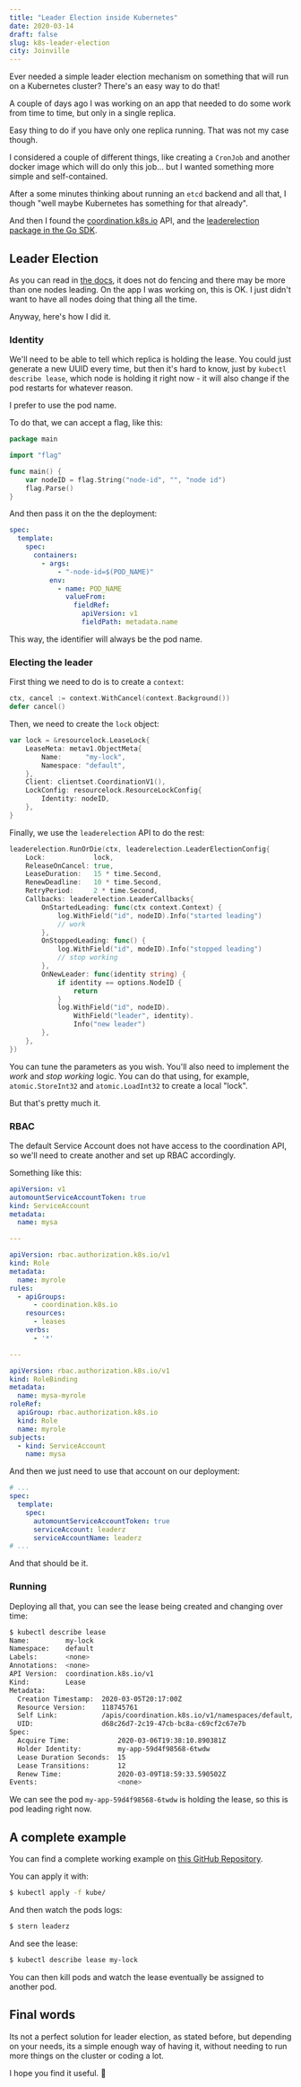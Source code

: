 ```yaml
---
title: "Leader Election inside Kubernetes"
date: 2020-03-14
draft: false
slug: k8s-leader-election
city: Joinville
---
```


Ever needed a simple leader election mechanism on something that will run on a Kubernetes cluster? There's an easy way to do that!

<!--more-->

A couple of days ago I was working on an app that needed to do some work from time to time, but only in a single replica.

Easy thing to do if you have only one replica running. That was not my case though.

I considered a couple of different things, like creating a `CronJob` and another docker image which will do only this job... but I wanted something more simple and self-contained.

After a some minutes thinking about running an `etcd` backend and all that, I though "well maybe Kubernetes has something for that already".

And then I found the [coordination.k8s.io](http://coordination.k8s.io/) API, and the [leaderelection package in the Go SDK](https://pkg.go.dev/k8s.io/client-go/tools/leaderelection).

## Leader Election

As you can read in [the docs](https://pkg.go.dev/k8s.io/client-go/tools/leaderelection?tab=doc), it does not do fencing and there may be more than one nodes leading. On the app I was working on, this is OK. I just didn't want to have all nodes doing that thing all the time.

Anyway, here's how I did it.

### Identity

We'll need to be able to tell which replica is holding the lease. You could just generate a new UUID every time, but then it's hard to know, just by `kubectl describe lease`, which node is holding it right now - it will also change if the pod restarts for whatever reason.

I prefer to use the pod name.

To do that, we can accept a flag, like this:

```go
package main

import "flag"

func main() {
	var nodeID = flag.String("node-id", "", "node id")
	flag.Parse()
}
```

And then pass it on the the deployment:

```yaml
spec:
  template:
    spec:
      containers:
        - args:
            - "-node-id=$(POD_NAME)"
          env:
            - name: POD_NAME
              valueFrom:
                fieldRef:
                  apiVersion: v1
                  fieldPath: metadata.name
```

This way, the identifier will always be the pod name.

### Electing the leader

First thing we need to do is to create a `context`:

```go
ctx, cancel := context.WithCancel(context.Background())
defer cancel()
```

Then, we need to create the `lock` object:

```go
var lock = &resourcelock.LeaseLock{
	LeaseMeta: metav1.ObjectMeta{
		Name:      "my-lock",
		Namespace: "default",
	},
	Client: clientset.CoordinationV1(),
	LockConfig: resourcelock.ResourceLockConfig{
		Identity: nodeID,
	},
}
```

Finally, we use the `leaderelection` API to do the rest:

```go
leaderelection.RunOrDie(ctx, leaderelection.LeaderElectionConfig{
	Lock:            lock,
	ReleaseOnCancel: true,
	LeaseDuration:   15 * time.Second,
	RenewDeadline:   10 * time.Second,
	RetryPeriod:     2 * time.Second,
	Callbacks: leaderelection.LeaderCallbacks{
		OnStartedLeading: func(ctx context.Context) {
			log.WithField("id", nodeID).Info("started leading")
			// work
		},
		OnStoppedLeading: func() {
			log.WithField("id", modeID).Info("stopped leading")
			// stop working
		},
		OnNewLeader: func(identity string) {
			if identity == options.NodeID {
				return
			}
			log.WithField("id", nodeID).
				WithField("leader", identity).
				Info("new leader")
		},
	},
})
```

You can tune the parameters as you wish. You'll also need to implement the *work* and *stop working* logic. You can do that using, for example, `atomic.StoreInt32` and `atomic.LoadInt32` to create a local "lock".

But that's pretty much it.

### RBAC

The default Service Account does not have access to the coordination API, so we'll need to create another and set up RBAC accordingly.

Something like this:

```yaml
apiVersion: v1
automountServiceAccountToken: true
kind: ServiceAccount
metadata:
  name: mysa

---

apiVersion: rbac.authorization.k8s.io/v1
kind: Role
metadata:
  name: myrole
rules:
  - apiGroups:
      - coordination.k8s.io
    resources:
      - leases
    verbs:
      - '*'

---

apiVersion: rbac.authorization.k8s.io/v1
kind: RoleBinding
metadata:
  name: mysa-myrole
roleRef:
  apiGroup: rbac.authorization.k8s.io
  kind: Role
  name: myrole
subjects:
  - kind: ServiceAccount
    name: mysa
```

And then we just need to use that account on our deployment:

```yaml
# ...
spec:
  template:
    spec:
      automountServiceAccountToken: true
      serviceAccount: leaderz
      serviceAccountName: leaderz
# ...
```

And that should be it.

### Running

Deploying all that, you can see the lease being created and changing over time:

```bash
$ kubectl describe lease
Name:         my-lock
Namespace:    default
Labels:       <none>
Annotations:  <none>
API Version:  coordination.k8s.io/v1
Kind:         Lease
Metadata:
  Creation Timestamp:  2020-03-05T20:17:00Z
  Resource Version:    118745761
  Self Link:           /apis/coordination.k8s.io/v1/namespaces/default/leases/my-lock
  UID:                 d68c26d7-2c19-47cb-bc8a-c69cf2c67e7b
Spec:
  Acquire Time:            2020-03-06T19:38:10.890381Z
  Holder Identity:         my-app-59d4f98568-6twdw
  Lease Duration Seconds:  15
  Lease Transitions:       12
  Renew Time:              2020-03-09T18:59:33.590502Z
Events:                    <none>
```

We can see the pod `my-app-59d4f98568-6twdw` is holding the lease, so this is pod leading right now.

## A complete example

You can find a complete working example on [this GitHub Repository](https://github.com/caarlos0/leaderz).

You can apply it with:

```sh
$ kubectl apply -f kube/
```

And then watch the pods logs:

```sh
$ stern leaderz
```

And see the lease:

```sh
$ kubectl describe lease my-lock
```

You can then kill pods and watch the lease eventually be assigned to another pod.

## Final words

Its not a perfect solution for leader election, as stated before, but depending on your needs, its a simple enough way of having it, without needing to run more things on the cluster or coding a lot.

I hope you find it useful. 🍻
